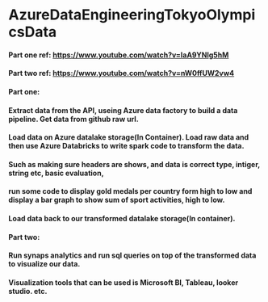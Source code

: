 # AzureDataEngineeringTokyoOlympicsData
#### Part one ref: https://www.youtube.com/watch?v=IaA9YNlg5hM
#### Part two ref: https://www.youtube.com/watch?v=nW0ffUW2vw4
#### Part one: 
#### Extract data from the API, useing Azure data factory to build a data pipeline. Get data from github raw url.  
#### Load data on Azure datalake storage(In Container). Load raw data and then use Azure Databricks to write spark code to transform the data. 
#### Such as making sure headers are shows, and data is correct type, intiger, string etc, basic evaluation, 
#### run some code to display gold medals per country form high to low and display a bar graph to show sum of sport activities, high to low. 
#### Load data back to our transformed datalake storage(In container). 
#### Part two:
#### Run synaps analytics and run sql queries on top of the transformed data to visualize our data. 
#### Visualization tools that can be used is Microsoft BI, Tableau, looker studio. etc. 
